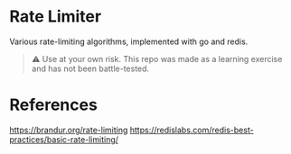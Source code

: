 # Rate Limiter

Various rate-limiting algorithms, implemented with go and redis.

> :warning: Use at your own risk. This repo was made as a learning exercise and has not been battle-tested.


# References

https://brandur.org/rate-limiting
https://redislabs.com/redis-best-practices/basic-rate-limiting/

